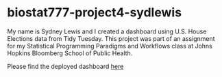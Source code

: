 # biostat777-project4-sydlewis

My name is Sydney Lewis and I created a dashboard using U.S. House Elections data from Tidy Tuesday. This project was part of an assignment for my Statistical Programming Paradigms and Workflows class at Johns Hopkins Bloomberg School of Public Health.

Please find the deployed dashboard [here](https://sydlewis.shinyapps.io/biostat777-project4-sydlewis/)
